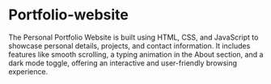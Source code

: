 # Portfolio-website
The Personal Portfolio Website is built using HTML, CSS, and JavaScript to showcase personal details, projects, and contact information. It includes features like smooth scrolling, a typing animation in the About section, and a dark mode toggle, offering an interactive and user-friendly browsing experience.
